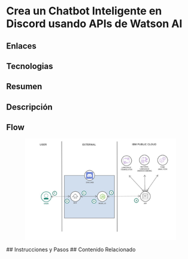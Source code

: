 # Crea un Chatbot Inteligente en Discord usando APIs de Watson AI
## Enlaces
## Tecnologias
## Resumen
## Descripción
## Flow
<p align="center">
  <img src="images/flow-diagram.jpg" width="80%"></img>
</p>
## Instrucciones y Pasos
## Contenido Relacionado
